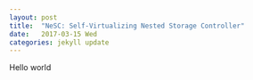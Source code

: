 ```yaml
---
layout: post
title:  "NeSC: Self-Virtualizing Nested Storage Controller"
date:   2017-03-15 Wed
categories: jekyll update
---
```

Hello world
